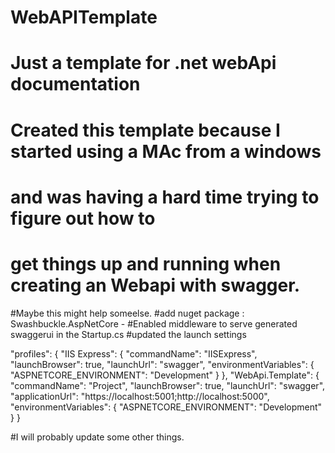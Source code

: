 # WebAPITemplate
# Just a template for .net webApi documentation
# Created this template because I started using a MAc from a windows 
# and was having a hard time trying to figure out how to 
# get things up and running when creating an Webapi with swagger. 

#Maybe this might help someelse. 
#add nuget package : Swashbuckle.AspNetCore -
#Enabled middleware to serve generated swaggerui in the Startup.cs 
#updated the launch settings

"profiles": {
    "IIS Express": {
      "commandName": "IISExpress",
      "launchBrowser": true,
      "launchUrl": "swagger",
      "environmentVariables": {
        "ASPNETCORE_ENVIRONMENT": "Development"
      }
    },
    "WebApi.Template": {
      "commandName": "Project",
      "launchBrowser": true,
      "launchUrl": "swagger",
      "applicationUrl": "https://localhost:5001;http://localhost:5000",
      "environmentVariables": {
        "ASPNETCORE_ENVIRONMENT": "Development"
      }
    }

#I will probably update some other things. 
